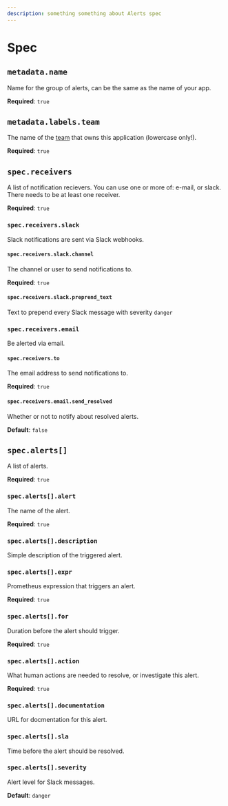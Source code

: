 ```yaml
---
description: something something about Alerts spec
---
```


# Spec

## `metadata.name`

Name for the group of alerts, can be the same as the name of your app.

**Required**: `true`

## `metadata.labels.team`

The name of the [team](../../basics/teams.md) that owns this application \(lowercase only!\).

**Required**: `true`

## `spec.receivers`

A list of notification recievers. You can use one or more of: e-mail, or slack. There needs to be at least one receiver.

**Required**: `true`

### `spec.receivers.slack`

Slack notifications are sent via Slack webhooks.

#### `spec.receivers.slack.channel`

The channel or user to send notifications to.

**Required**: `true`

#### `spec.receivers.slack.preprend_text`

Text to prepend every Slack message with severity `danger`

### `spec.receivers.email`

Be alerted via email.

#### `spec.receivers.to`

The email address to send notifications to.

**Required**: `true`

#### `spec.receivers.email.send_resolved`

Whether or not to notify about resolved alerts.

**Default**: `false`

## `spec.alerts[]`

A list of alerts.

**Required**: `true`

### `spec.alerts[].alert`

The name of the alert.

**Required**: `true`

### `spec.alerts[].description`

Simple description of the triggered alert.

### `spec.alerts[].expr`

Prometheus expression that triggers an alert.

**Required**: `true`

### `spec.alerts[].for`

Duration before the alert should trigger.

**Required**: `true`

### `spec.alerts[].action`

What human actions are needed to resolve, or investigate this alert.

**Required**: `true`

### `spec.alerts[].documentation`

URL for docmentation for this alert.

### `spec.alerts[].sla`

Time before the alert should be resolved.

### `spec.alerts[].severity`

Alert level for Slack messages.

**Default**: `danger`

